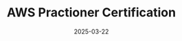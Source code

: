 ---
title: "AWS Practioner Certification"
date: 2025-03-22
layout: post.njk
category: TechSavvy
parent: /TechSavvy/AWS/
parentTitle: AWS
---